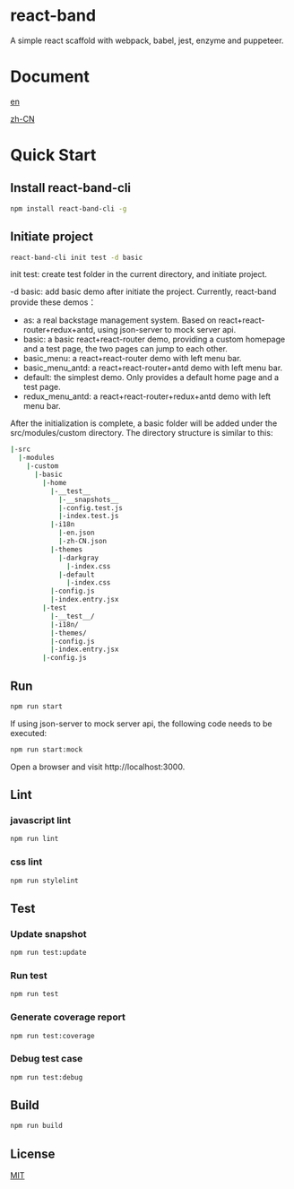 # react-band
A simple react scaffold with webpack, babel, jest, enzyme and puppeteer.

# Document

[en](./document/en/tutorial.md)

[zh-CN](./document/zh-CN/tutorial.md)

# Quick Start

## Install react-band-cli

```bash
npm install react-band-cli -g
```

## Initiate project

```bash
react-band-cli init test -d basic
```

init test: create test folder in the current directory, and initiate project.

-d basic: add basic demo after initiate the project. Currently, react-band provide these demos：

* as: a real backstage management system. Based on react+react-router+redux+antd, using json-server to mock server api.
* basic: a basic react+react-router demo, providing a custom homepage and a test page, the two pages can jump to each other.
* basic_menu: a react+react-router demo with left menu bar.
* basic_menu_antd: a react+react-router+antd demo with left menu bar.
* default: the simplest demo. Only provides a default home page and a test page.
* redux_menu_antd: a react+react-router+redux+antd demo with left menu bar.

After the initialization is complete, a basic folder will be added under the src/modules/custom directory. The directory structure is similar to this:

```bash
|-src
  |-modules
    |-custom
      |-basic
        |-home
          |-__test__
            |-__snapshots__
            |-config.test.js
            |-index.test.js
          |-i18n
            |-en.json
            |-zh-CN.json
          |-themes
            |-darkgray
              |-index.css
            |-default
              |-index.css
          |-config.js
          |-index.entry.jsx
        |-test
          |-__test__/
          |-i18n/
          |-themes/
          |-config.js
          |-index.entry.jsx
        |-config.js
```

## Run

```bash
npm run start
```

If using json-server to mock server api, the following code needs to be executed:

```bash
npm run start:mock
```

Open a browser and visit http://localhost:3000.

## Lint

### javascript lint

```bash
npm run lint
```

### css lint

```bash
npm run stylelint
```


## Test

### Update snapshot

```bash
npm run test:update
```

### Run test

```bash
npm run test
```

### Generate coverage report

```bash
npm run test:coverage
```

### Debug test case

```bash
npm run test:debug
```

## Build

```bash
npm run build
```

## License
[MIT](https://opensource.org/licenses/mit-license.php)
